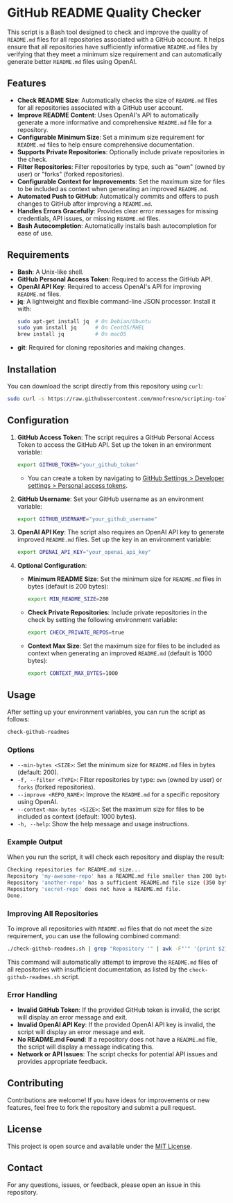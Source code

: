 # GitHub README Quality Checker

This script is a Bash tool designed to check and improve the quality of `README.md` files for all repositories associated with a GitHub account. It helps ensure that all repositories have sufficiently informative `README.md` files by verifying that they meet a minimum size requirement and can automatically generate better `README.md` files using OpenAI.

## Features

- **Check README Size**: Automatically checks the size of `README.md` files for all repositories associated with a GitHub user account.
- **Improve README Content**: Uses OpenAI's API to automatically generate a more informative and comprehensive `README.md` file for a repository.
- **Configurable Minimum Size**: Set a minimum size requirement for `README.md` files to help ensure comprehensive documentation.
- **Supports Private Repositories**: Optionally include private repositories in the check.
- **Filter Repositories**: Filter repositories by type, such as "own" (owned by user) or "forks" (forked repositories).
- **Configurable Context for Improvements**: Set the maximum size for files to be included as context when generating an improved `README.md`.
- **Automated Push to GitHub**: Automatically commits and offers to push changes to GitHub after improving a `README.md`.
- **Handles Errors Gracefully**: Provides clear error messages for missing credentials, API issues, or missing `README.md` files.
- **Bash Autocompletion**: Automatically installs bash autocompletion for ease of use.

## Requirements

- **Bash**: A Unix-like shell.
- **GitHub Personal Access Token**: Required to access the GitHub API.
- **OpenAI API Key**: Required to access OpenAI's API for improving `README.md` files.
- **jq**: A lightweight and flexible command-line JSON processor. Install it with:
  ```bash
  sudo apt-get install jq  # On Debian/Ubuntu
  sudo yum install jq      # On CentOS/RHEL
  brew install jq          # On macOS
  ```
- **git**: Required for cloning repositories and making changes.

## Installation

You can download the script directly from this repository using `curl`:

```bash
sudo curl -s https://raw.githubusercontent.com/mnofresno/scripting-tools/master/github-readme-improver/check-github-readmes.sh -o /usr/local/bin/check-github-readmes && sudo chmod +x /usr/local/bin/check-github-readmes
```

## Configuration

1. **GitHub Access Token**: The script requires a GitHub Personal Access Token to access the GitHub API. Set up the token in an environment variable:

    ```bash
    export GITHUB_TOKEN="your_github_token"
    ```

   - You can create a token by navigating to [GitHub Settings > Developer settings > Personal access tokens](https://github.com/settings/tokens).

2. **GitHub Username**: Set your GitHub username as an environment variable:

    ```bash
    export GITHUB_USERNAME="your_github_username"
    ```

3. **OpenAI API Key**: The script also requires an OpenAI API key to generate improved `README.md` files. Set up the key in an environment variable:

    ```bash
    export OPENAI_API_KEY="your_openai_api_key"
    ```

4. **Optional Configuration**:
   - **Minimum README Size**: Set the minimum size for `README.md` files in bytes (default is 200 bytes):

      ```bash
      export MIN_README_SIZE=200
      ```
   
   - **Check Private Repositories**: Include private repositories in the check by setting the following environment variable:

      ```bash
      export CHECK_PRIVATE_REPOS=true
      ```
   
   - **Context Max Size**: Set the maximum size for files to be included as context when generating an improved `README.md` (default is 1000 bytes):

      ```bash
      export CONTEXT_MAX_BYTES=1000
      ```

## Usage

After setting up your environment variables, you can run the script as follows:

```bash
check-github-readmes
```

### Options

- `--min-bytes <SIZE>`: Set the minimum size for `README.md` files in bytes (default: 200).
- `-f, --filter <TYPE>`: Filter repositories by type: `own` (owned by user) or `forks` (forked repositories).
- `--improve <REPO_NAME>`: Improve the `README.md` for a specific repository using OpenAI.
- `--context-max-bytes <SIZE>`: Set the maximum size for files to be included as context (default: 1000 bytes).
- `-h, --help`: Show the help message and usage instructions.

### Example Output

When you run the script, it will check each repository and display the result:

```bash
Checking repositories for README.md size...
Repository 'my-awesome-repo' has a README.md file smaller than 200 bytes (150 bytes).
Repository 'another-repo' has a sufficient README.md file size (350 bytes).
Repository 'secret-repo' does not have a README.md file.
Done.
```

### Improving All Repositories

To improve all repositories with `README.md` files that do not meet the size requirement, you can use the following combined command:

```bash
./check-github-readmes.sh | grep "Repository '" | awk -F"'" '{print $2}' | while read repo; do ./check-github-readmes.sh --improve "$repo"; done
```

This command will automatically attempt to improve the `README.md` files of all repositories with insufficient documentation, as listed by the `check-github-readmes.sh` script.

### Error Handling

- **Invalid GitHub Token**: If the provided GitHub token is invalid, the script will display an error message and exit.
- **Invalid OpenAI API Key**: If the provided OpenAI API key is invalid, the script will display an error message and exit.
- **No README.md Found**: If a repository does not have a `README.md` file, the script will display a message indicating this.
- **Network or API Issues**: The script checks for potential API issues and provides appropriate feedback.

## Contributing

Contributions are welcome! If you have ideas for improvements or new features, feel free to fork the repository and submit a pull request.

## License

This project is open source and available under the [MIT License](LICENSE).

## Contact

For any questions, issues, or feedback, please open an issue in this repository.
